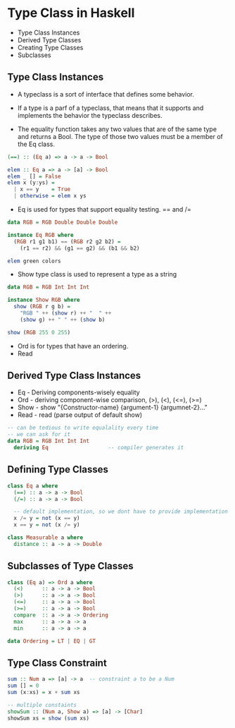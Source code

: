 # Type Class in Haskell

- Type Class Instances
- Derived Type Classes
- Creating Type Classes
- Subclasses

## Type Class Instances

- A typeclass is a sort of interface that defines some behavior.

- If a type is a parf of a typeclass, that means that it supports and implements
  the behavior the typeclass describes.

- The equality function takes any two values that are of the same type and
  returns a Bool. The type of those two values must be a member of the Eq class.

```haskell
(==) :: (Eq a) => a -> a -> Bool
```

```haskell
elem :: Eq a => a -> [a] -> Bool
elem _ [] = False
elem x (y:ys) =
  | x == y    = True
  | otherwise = elem x ys
```

* Eq is used for types that support equality testing. == and /=

```haskell
data RGB = RGB Double Double Double

instance Eq RGB where
  (RGB r1 g1 b1) == (RGB r2 g2 b2) =
    (r1 == r2) && (g1 == g2) && (b1 && b2)

elem green colors
```

* Show type class is used to represent a type as a string

```haskell
data RGB = RGB Int Int Int

instance Show RGB where
  show (RGB r g b) =
    "RGB " ++ (show r) ++ "  " ++
    (show g) ++ " " ++ (show b)

show (RGB 255 0 255)
```

- Ord is for types that have an ordering.
- Read

## Derived Type Class Instances

- Eq   - Deriving components-wisely equality
- Ord  - deriving component-wise comparison, (>), (<), (<=), (>=)
- Show - show "{Constructor-name} {argument-1} {argumnet-2}..."
- Read - read (parse output of default show)

```haskell
-- can be tedious to write equalality every time
-- we can ask for it
data RGB = RGB Int Int Int
  deriving Eq                   -- compiler generates it
```

## Defining Type Classes

```haskell
class Eq a where
  (==) :: a -> a -> Bool
  (/=) :: a -> a -> Bool

  -- default implementation, so we dont have to provide implementation for both
  x /= y = not (x == y)
  x == y = not (x /= y)
```

```haskell
class Measurable a where
  distance :: a -> a -> Double
```

## Subclasses of Type Classes

```haskell
class (Eq a) => Ord a where
  (<)      :: a -> a -> Bool
  (>)      :: a -> a -> Bool
  (<=)     :: a -> a -> Bool
  (>=)     :: a -> a -> Bool
  compare  :: a -> a -> Ordering
  max      :: a -> a -> a
  min      :: a -> a -> a

data Ordering = LT | EQ | GT
```
## Type Class Constraint

```haskell
sum :: Num a => [a] -> a  -- constraint a to be a Num
sum [] = 0
sum (x:xs) = x + sum xs

-- multiple constaints
showSum :: (Num a, Show a) => [a] -> [Char]
showSum xs = show (sum xs)
```
